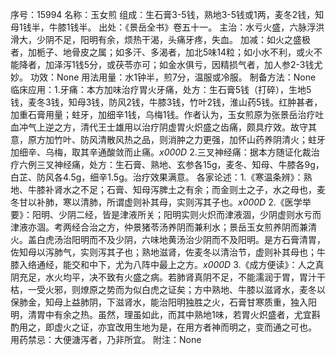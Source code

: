 序号：15994
名称：玉女煎
组成：生石膏3-5钱，熟地3-5钱或1两，麦冬2钱，知母1钱半，牛膝1钱半。
出处：《景岳全书》卷五十一。
主治：水亏火盛，六脉浮洪滑大，少阴不足，阳明有余，烦热干渴，头痛牙疼，失血。
加减：如火之盛极者，加栀子、地骨皮之属；如多汗、多渴者，加北5味14粒；如小水不利，或火不能降者，加泽泻1钱5分，或茯苓亦可；如金水俱亏，因精损气者，加人参2-3钱尤妙。
功效：None
用法用量：水1钟半，煎7分，温服或冷服。
制备方法：None
临床应用：1.牙痛：本方加味治疗胃火牙痛，处方：生石膏5钱（打碎），生地5钱，麦冬3钱，知母3钱，防风2钱，牛膝3钱，竹叶2钱，淮山药5钱。红肿甚者，加重石膏用量；蛀牙，加细辛1钱，乌梅1钱。作者认为，玉女煎原为张景岳治疗吐血冲气上逆之方，清代王士雄用以治疗阴虚胃火炽盛之齿痛，颇具疗效。故守其意，原方加竹叶、防风清散风热之品，则消肿之力更强，加怀山药养阴清火；蛀牙加细辛、乌梅，取其辛通酸敛而止痛。_x000D_
2.三叉神经痛：据本方随证化裁治疗六例三叉神经痛，处方：生石膏、熟地、玄参各15g，麦冬、知母、牛膝各9g，白芷、防风各4.5g，细辛1.5g。治疗效果满意。
各家论述：1.《寒温条辨》：熟地、牛膝补肾水之不足；石膏、知母泻脾土之有余；而金则土之子，水之母也，麦冬甘以补肺，寒以清肺，所谓虚则补其母，实则泻其子也。_x000D_
2.《医学举要》：阳明、少阴二经，皆是津液所关；阳明实则火炽而津液涸，少阴虚则水亏而津液亦涸。考两经合治之方，仲景猪苓汤养阴而兼利水；景岳玉女煎养阴而兼清火。盖白虎汤治阳明而不及少阴，六味地黄汤治少阴而不及阳明。是方石膏清胃，佐知母以泻肺气，实则泻其子也；熟地滋肾，佐麦冬以清治节，虚则补其母也；牛膝入络通经，能交和中下，尤为八阵中最上之方。_x000D_
3.《成方便读》：人之真阴充足，水火均平，决不致有火盛之病。若肺肾真阴不足，不能濡润于胃，胃汁干枯，一受火邪，则燎原之势而为似白虎之证矣；方中熟地、牛膝以滋肾水，麦冬以保肺金，知母上益肺阴，下滋肾水，能治阳明独胜之火，石膏甘寒质重，独入阳明，清胃中有余之热。虽然，理虽如此，而其中熟地1味，若胃火炽盛者，尤宜斟酌用之，即虚火之证，亦宜改用生地为是，在用方者神而明之，变而通之可也。
用药禁忌：大便溏泻者，乃非所宜。
附注：None
